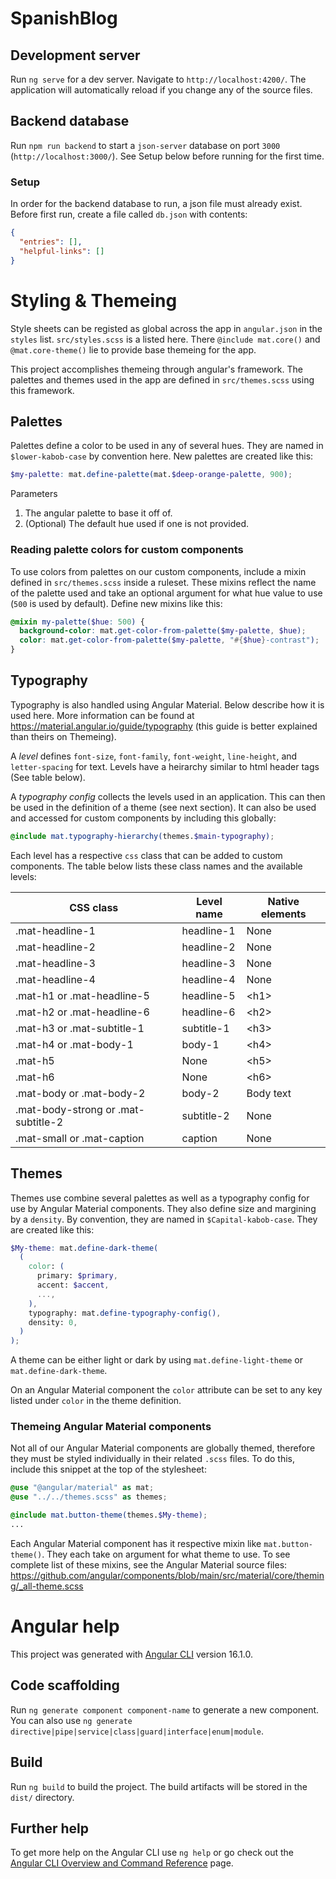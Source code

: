 # SpanishBlog

## Development server

Run `ng serve` for a dev server. Navigate to `http://localhost:4200/`. The application will automatically reload if you change any of the source files.

## Backend database

Run `npm run backend` to start a `json-server` database on port `3000` (`http://localhost:3000/`). See Setup below before running for the first time.

### Setup

In order for the backend database to run, a json file must already exist. Before first run, create a file called `db.json` with contents:

```json
{
  "entries": [],
  "helpful-links": []
}
```

# Styling & Themeing

Style sheets can be registed as global across the app in `angular.json` in the `styles` list. `src/styles.scss` is a listed here. There `@include mat.core()` and `@mat.core-theme()` lie to provide base themeing for the app.

This project accomplishes themeing through angular's framework. The palettes and themes used in the app are defined in `src/themes.scss` using this framework.

## Palettes

Palettes define a color to be used in any of several hues. They are named in `$lower-kabob-case` by convention here. New palettes are created like this:

```scss
$my-palette: mat.define-palette(mat.$deep-orange-palette, 900);
```

Parameters

1. The angular palette to base it off of.
2. (Optional) The default hue used if one is not provided.

### Reading palette colors for custom components

To use colors from palettes on our custom components, include a mixin defined in `src/themes.scss` inside a ruleset. These mixins reflect the name of the palette used and take an optional argument for what hue value to use (`500` is used by default). Define new mixins like this:

```scss
@mixin my-palette($hue: 500) {
  background-color: mat.get-color-from-palette($my-palette, $hue);
  color: mat.get-color-from-palette($my-palette, "#{$hue}-contrast");
}
```

## Typography

Typography is also handled using Angular Material. Below describe how it is used here. More information can be found at https://material.angular.io/guide/typography (this guide is better explained than theirs on Themeing).

A _level_ defines `font-size`, `font-family`, `font-weight`, `line-height`, and `letter-spacing` for text. Levels have a heirarchy similar to html header tags (See table below).

A _typography config_ collects the levels used in an application. This can then be used in the definition of a theme (see next section). It can also be used and accessed for custom components by including this globally:

```scss
@include mat.typography-hierarchy(themes.$main-typography);
```

Each level has a respective `css` class that can be added to custom components. The table below lists these class names and the available levels:

| CSS class                           | Level name | Native elements |
| ----------------------------------- | ---------- | --------------- |
| .mat-headline-1                     | headline-1 | None            |
| .mat-headline-2                     | headline-2 | None            |
| .mat-headline-3                     | headline-3 | None            |
| .mat-headline-4                     | headline-4 | None            |
| .mat-h1 or .mat-headline-5          | headline-5 | \<h1>           |
| .mat-h2 or .mat-headline-6          | headline-6 | \<h2>           |
| .mat-h3 or .mat-subtitle-1          | subtitle-1 | \<h3>           |
| .mat-h4 or .mat-body-1              | body-1     | \<h4>           |
| .mat-h5                             | None       | \<h5>           |
| .mat-h6                             | None       | \<h6>           |
| .mat-body or .mat-body-2            | body-2     | Body text       |
| .mat-body-strong or .mat-subtitle-2 | subtitle-2 | None            |
| .mat-small or .mat-caption          | caption    | None            |

## Themes

Themes use combine several palettes as well as a typography config for use by Angular Material components. They also define size and margining by a `density`. By convention, they are named in `$Capital-kabob-case`. They are created like this:

```scss
$My-theme: mat.define-dark-theme(
  (
    color: (
      primary: $primary,
      accent: $accent,
      ...,
    ),
    typography: mat.define-typography-config(),
    density: 0,
  )
);
```

A theme can be either light or dark by using `mat.define-light-theme` or `mat.define-dark-theme`.

On an Angular Material component the `color` attribute can be set to any key listed under `color` in the theme definition.

### Themeing Angular Material components

Not all of our Angular Material components are globally themed, therefore they must be styled individually in their related `.scss` files. To do this, include this snippet at the top of the stylesheet:

```scss
@use "@angular/material" as mat;
@use "../../themes.scss" as themes;

@include mat.button-theme(themes.$My-theme);
...
```

Each Angular Material component has it respective mixin like `mat.button-theme()`. They each take on argument for what theme to use. To see complete list of these mixins, see the Angular Material source files: https://github.com/angular/components/blob/main/src/material/core/theming/_all-theme.scss

# Angular help

This project was generated with [Angular CLI](https://github.com/angular/angular-cli) version 16.1.0.

## Code scaffolding

Run `ng generate component component-name` to generate a new component. You can also use `ng generate directive|pipe|service|class|guard|interface|enum|module`.

## Build

Run `ng build` to build the project. The build artifacts will be stored in the `dist/` directory.

## Further help

To get more help on the Angular CLI use `ng help` or go check out the [Angular CLI Overview and Command Reference](https://angular.io/cli) page.
